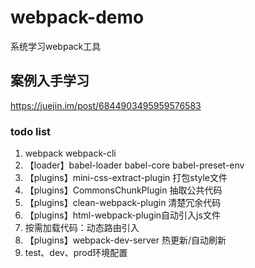 # webpack-demo
系统学习webpack工具
## 案例入手学习
https://juejin.im/post/6844903495959576583

### todo list
1. webpack webpack-cli
2. 【loader】babel-loader babel-core babel-preset-env
3. 【plugins】mini-css-extract-plugin 打包style文件
4. 【plugins】CommonsChunkPlugin 抽取公共代码
4. 【plugins】clean-webpack-plugin 清楚冗余代码
4. 【plugins】html-webpack-plugin自动引入js文件 
4.  按需加载代码：动态路由引入
4. 【plugins】webpack-dev-server 热更新/自动刷新
4.  test、dev、prod环境配置
